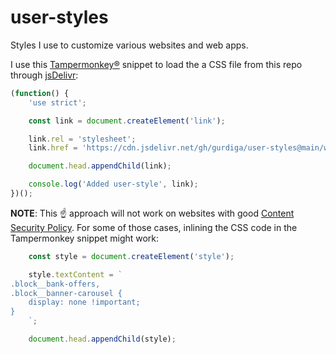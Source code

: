 # user-styles

Styles I use to customize various websites and web apps.

I use this [Tampermonkey®][1] snippet to load the a CSS file from this repo through [jsDelivr][0]:

[0]: https://www.jsdelivr.com/
[1]: https://www.tampermonkey.net/

```js
(function() {
    'use strict';

    const link = document.createElement('link');

    link.rel = 'stylesheet';
    link.href = 'https://cdn.jsdelivr.net/gh/gurdiga/user-styles@main/workflowy.css'

    document.head.appendChild(link);

    console.log('Added user-style', link);
})();
```

**NOTE**: This ☝️ approach will not work on websites with good [Content Security Policy][2]. For some of those cases, inlining the CSS code in the Tampermonkey snippet might work:

[2]: https://developer.mozilla.org/en-US/docs/Web/HTTP/CSP

```js
    const style = document.createElement('style');

    style.textContent = `
.block__bank-offers,
.block__banner-carousel {
    display: none !important;
}
    `;

    document.head.appendChild(style);
```

